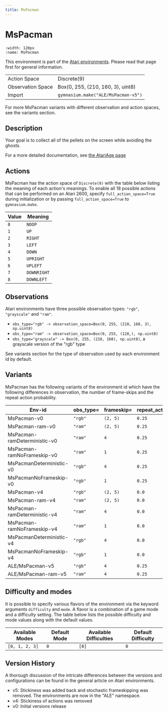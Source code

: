 ```yaml
---
title: MsPacman
---
```


# MsPacman

```{figure} ../../_static/videos/atari/ms_pacman.gif
:width: 120px
:name: MsPacman
```

This environment is part of the <a href='..'>Atari environments</a>. Please read that page first for general information.

|   |   |
|---|---|
| Action Space | Discrete(9) |
| Observation Space | Box(0, 255, (210, 160, 3), uint8) |
| Import | `gymnasium.make("ALE/MsPacman-v5")` |

For more MsPacman variants with different observation and action spaces, see the variants section.

## Description

Your goal is to collect all of the pellets on the screen while avoiding the ghosts.

For a more detailed documentation, see [the AtariAge page](https://atariage.com/manual_page.php?SoftwareLabelID=924)

## Actions

MsPacman has the action space of `Discrete(9)` with the table below listing the meaning of each action's meanings.
To enable all 18 possible actions that can be performed on an Atari 2600, specify `full_action_space=True` during
initialization or by passing `full_action_space=True` to `gymnasium.make`.

| Value   | Meaning     |
|---------|-------------|
| `0`     | `NOOP`      |
| `1`     | `UP`        |
| `2`     | `RIGHT`     |
| `3`     | `LEFT`      |
| `4`     | `DOWN`      |
| `5`     | `UPRIGHT`   |
| `6`     | `UPLEFT`    |
| `7`     | `DOWNRIGHT` |
| `8`     | `DOWNLEFT`  |

## Observations

Atari environments have three possible observation types: `"rgb"`, `"grayscale"` and `"ram"`.

- `obs_type="rgb" -> observation_space=Box(0, 255, (210, 160, 3), np.uint8)`
- `obs_type="ram" -> observation_space=Box(0, 255, (128,), np.uint8)`
- `obs_type="grayscale" -> Box(0, 255, (210, 160), np.uint8)`, a grayscale version of the "rgb" type

See variants section for the type of observation used by each environment id by default.


## Variants

MsPacman has the following variants of the environment id which have the following differences in observation,
the number of frame-skips and the repeat action probability.

| Env-id                       | obs_type=   | frameskip=   | repeat_action_probability=   |
|------------------------------|-------------|--------------|------------------------------|
| MsPacman-v0                  | `"rgb"`     | `(2, 5)`     | `0.25`                       |
| MsPacman-ram-v0              | `"ram"`     | `(2, 5)`     | `0.25`                       |
| MsPacman-ramDeterministic-v0 | `"ram"`     | `4`          | `0.25`                       |
| MsPacman-ramNoFrameskip-v0   | `"ram"`     | `1`          | `0.25`                       |
| MsPacmanDeterministic-v0     | `"rgb"`     | `4`          | `0.25`                       |
| MsPacmanNoFrameskip-v0       | `"rgb"`     | `1`          | `0.25`                       |
| MsPacman-v4                  | `"rgb"`     | `(2, 5)`     | `0.0`                        |
| MsPacman-ram-v4              | `"ram"`     | `(2, 5)`     | `0.0`                        |
| MsPacman-ramDeterministic-v4 | `"ram"`     | `4`          | `0.0`                        |
| MsPacman-ramNoFrameskip-v4   | `"ram"`     | `1`          | `0.0`                        |
| MsPacmanDeterministic-v4     | `"rgb"`     | `4`          | `0.0`                        |
| MsPacmanNoFrameskip-v4       | `"rgb"`     | `1`          | `0.0`                        |
| ALE/MsPacman-v5              | `"rgb"`     | `4`          | `0.25`                       |
| ALE/MsPacman-ram-v5          | `"ram"`     | `4`          | `0.25`                       |

## Difficulty and modes

It is possible to specify various flavors of the environment via the keyword arguments `difficulty` and `mode`.
A flavor is a combination of a game mode and a difficulty setting. The table below lists the possible difficulty and mode values
along with the default values.

| Available Modes   | Default Mode   | Available Difficulties   | Default Difficulty   |
|-------------------|----------------|--------------------------|----------------------|
| `[0, 1, 2, 3]`    | `0`            | `[0]`                    | `0`                  |

## Version History

A thorough discussion of the intricate differences between the versions and configurations can be found in the general article on Atari environments.

* v5: Stickiness was added back and stochastic frameskipping was removed. The environments are now in the "ALE" namespace.
* v4: Stickiness of actions was removed
* v0: Initial versions release
